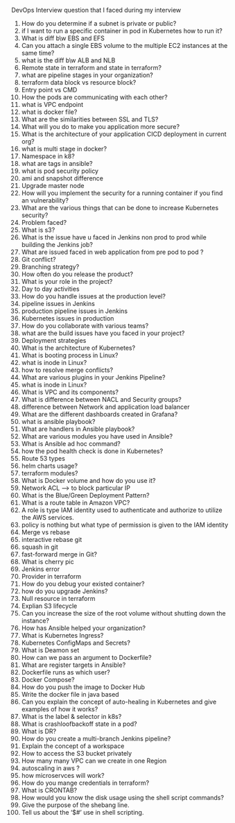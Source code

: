DevOps Interview question that I faced during my interview

1.	How do you determine if a subnet is private or public? 
2.	if I want to run a specific container in pod in Kubernetes how to run it?
3.	What is diff b\w EBS and EFS
4.	Can you attach a single EBS volume to the multiple EC2 instances at the same time?  
5.	what is the diff b\w ALB and NLB 
6.	Remote state in terraform and state in terraform?
7.	what are pipeline stages in your organization?
8.	terraform data block vs resource block?
9.	Entry point vs CMD
10.	How the pods are communicating with each other?
11.	what is VPC endpoint  
12.	what is docker file?
13.	What are the similarities between SSL and TLS?
14.	What will you do to make you application more secure?
15.	What is the architecture of your application CICD deployment in current org?
16.	what is multi stage in docker?
17.	Namespace in k8?
18.	what are tags in ansible?
19.	what is pod security policy  
20.	ami and snapshot difference  
21.	Upgrade master node
22.	How will you implement the security for a running container if you find an vulnerability?
23.	What are the various things that can be done to increase Kubernetes security?
24.	Problem faced?
25.	What is s3? 
26.	What is the issue have u faced in Jenkins non prod to prod while building the Jenkins job?
27.	What are issued faced in web application from pre pod to pod ?
28.	Git conflict?
29.	Branching strategy?
30.	How often do you release the product?
31.	What is your role in the project?
32.	Day to day activities
33.	How do you handle issues at the production level?
34.	pipeline issues in Jenkins
35.	production pipeline issues in Jenkins
36.	Kubernetes issues in production
37.	How do you collaborate with various teams?
38.	what are the build issues have you faced in your project?
39.	Deployment strategies  
40.	What is the architecture of Kubernetes?
41.	What is booting process in Linux?
42.	what is inode in Linux?
43.	how to resolve merge conflicts?
44.	What are various plugins in your Jenkins Pipeline?
45.	what is inode in Linux?
46.	What is VPC and its components?
47.	What is difference between NACL and Security groups?
48.	difference between Network and application load balancer
49.	What are the different dashboards created in Grafana?
50.	what is ansible playbook?
51.	What are handlers in Ansible playbook?
52.	What are various modules you have used in Ansible?
53.	What is Ansible ad hoc command?
54.	how the pod health check is done in Kubernetes?
55.	Route 53 types 
56.	helm charts usage?
57.	terraform modules?
58.	What is Docker volume and how do you use it?
59.	Network ACL --> to block particular IP 
60.	What is the Blue/Green Deployment Pattern?
61.	What is a route table in Amazon VPC?
62.	A role is type IAM identity used to authenticate and authorize to utilize the AWS services.
63.	policy is nothing but what type of permission is given to the IAM identity
64.	Merge vs rebase 
65.	interactive rebase git
66.	squash in git
67.	fast-forward merge in Git?
68.	What is cherry pic
69.	Jenkins error
70.	Provider in terraform 
71.	How do you debug your existed container?
72.	how do you upgrade Jenkins?
73.	Null resource in terraform 
74.	Explian S3 lifecycle
75.	Can you increase the size of the root volume without shutting down the instance?
76.	How has Ansible helped your organization?
77.	What is Kubernetes Ingress?
78.	Kubernetes ConfigMaps and Secrets?
79.	What is Deamon set
80.	How can we pass an argument to Dockerfile?
81.	What are register targets in Ansible?
82.	Dockerfile runs as which user?
83.	Docker Compose?
84.	 How do you push the image to Docker Hub
85.	 Write the docker file in java based
86.	Can you explain the concept of auto-healing in Kubernetes and give examples of how it works?
87.	What is the label & selector in k8s?
88.	What is crashloofbackoff state in a pod?
89.	What is DR?
90.	How do you create a multi-branch Jenkins pipeline?
91.	Explain the concept of a workspace
92.	How to access the S3 bucket privately
93.	How many many VPC can we create in one Region
94.	autoscaling in aws ?
95.	how microservces will work?
96.	How do you mange credentials in terraform?
97. What is CRONTAB?
98. How would you know the disk usage using the shell script commands?
99. Give the purpose of the shebang line.
100. Tell us about the ‘$#’ use in shell scripting.
